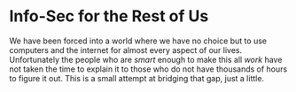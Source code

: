 # Info-Sec for the Rest of Us

We have been forced into a world where we have no choice but to use computers and the internet for
almost every aspect of our lives.  Unfortunately the people who are _smart_ enough to make this all
_work_ have not taken the time to explain it to those who do not have thousands of hours to figure
it out.  This is a small attempt at bridging that gap, just a little.

